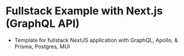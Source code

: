 # Fullstack Example with Next.js (GraphQL API)

- Template for fullstack NextJS application with GraphQL, Apollo, & Prisma, Postgres, MUI
